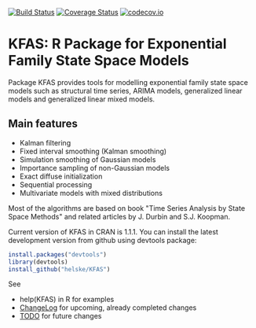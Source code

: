 [![Build Status](https://travis-ci.org/helske/KFAS.png?branch=master)](https://travis-ci.org/helske/KFAS)
[![Coverage Status](https://coveralls.io/repos/helske/KFAS/badge.svg?branch=master)](https://coveralls.io/r/helske/KFAS?branch=master)
[![codecov.io](https://codecov.io/github/helske/KFAS/coverage.svg?branch=master)](https://codecov.io/github/helske/KFAS?branch=master)

KFAS: R Package for Exponential Family State Space Models
==========================================================================

Package KFAS provides tools for modelling exponential family state space models such as
structural time series, ARIMA models, generalized linear models and generalized linear mixed models.

Main features
--------------------------------------------------------------------------

- Kalman filtering
- Fixed interval smoothing (Kalman smoothing)
- Simulation smoothing of Gaussian models
- Importance sampling of non-Gaussian models
- Exact diffuse initialization
- Sequential processing
- Multivariate models with mixed distributions

Most of the algorithms are based on book "Time Series Analysis by State Space Methods" and related articles by J. Durbin and S.J. Koopman.

Current version of KFAS in CRAN is 1.1.1. You can install the latest development version from github using devtools package:

```R
install.packages("devtools")
library(devtools)
install_github("helske/KFAS")
```

See
* help(KFAS) in R for examples
* [ChangeLog](https://github.com/helske/KFAS/blob/master/ChangeLog) for upcoming, already completed changes
* [TODO](https://github.com/helske/KFAS/blob/master/TODO) for future changes
